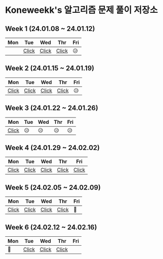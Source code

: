 # Koneweekk's 알고리즘 문제 풀이 저장소

## Week 1 (24.01.08 ~ 24.01.12)

|Mon|Tue|Wed|Thr|Fri|
|---|---|---|---|---|
||[Click](./24_01/240109_solution.md)|[Click](./24_01/240110_solution.md)|[Click](./24_01/240111_solution.md)|😥|

## Week 2 (24.01.15 ~ 24.01.19)

|Mon|Tue|Wed|Thr|Fri|
|---|---|---|---|---|
|[Click](./24_01/240115_solution.md)|[Click](./24_01/240116_solution.md)|[Click](./24_01/240117_solution.md)|[Click](./24_01/240118_solution.md)|😥|

## Week 3 (24.01.22 ~ 24.01.26)

|Mon|Tue|Wed|Thr|Fri|
|---|---|---|---|---|
|[Click](./24_01/240122_solution.md)|😥|😥|😥|😥|

## Week 4 (24.01.29 ~ 24.02.02)

|Mon|Tue|Wed|Thr|Fri|
|---|---|---|---|---|
|[Click](./24_01/240129_solution.md)|[Click](./24_01/240130_solution.md)|[Click](./24_01/240131_solution.md)|[Click](./24_02/240201_solution.md)|[Click](./24_02/240202_solution.md)|

## Week 5 (24.02.05 ~ 24.02.09)

|Mon|Tue|Wed|Thr|Fri|
|---|---|---|---|---|
|[Click](./24_02/240205_solution.md)|[Click](./24_02/240206_solution.md)|[Click](./24_02/240207_solution.md)|[Click](./24_02/240208_solution.md)|🧧|

## Week 6 (24.02.12 ~ 24.02.16)

|Mon|Tue|Wed|Thr|Fri|
|---|---|---|---|---|
|🧧|[Click](./24_02/240213_solution.md)|[Click](./24_02/240214_solution.md)|[Click](./24_02/240215_solution.md)||
